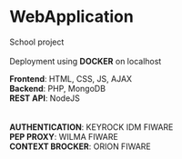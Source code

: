 # WebApplication
School project
<br/><br/>
Deployment using **DOCKER** on localhost<br/>

**Frontend**: HTML, CSS, JS, AJAX<br/>
**Backend**: PHP, MongoDB<br/>
**REST API**: NodeJS<br/>
<br/><br/>
**AUTHENTICATION**: KEYROCK IDM FIWARE<br/>
**PEP PROXY**: WILMA FIWARE<br/>
**CONTEXT BROCKER**: ORION FIWARE<br/>

